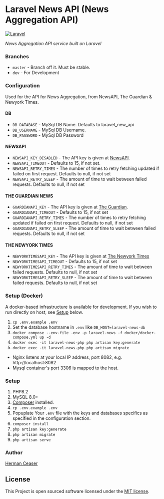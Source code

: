 # Laravel News API  (News Aggregation API)
[![Laravel](https://github.com/iBotPeaches/LeafApp_Infinite/actions/workflows/laravel.yml/badge.svg)](https://github.com/iBotPeaches/LeafApp_Infinite/actions/workflows/laravel.yml)

_News Aggregation API service built on Laravel_

### Branches
 * `master` - Branch off it. Must be stable.
 * `dev` - For Development

### Configuration
Used for the API for News Aggregation, from NewsAPI, The Guardian & Newyork Times.
#### DB
 * `DB_DATABASE` - MySql DB Name. Defaults to laravel_new_api
 * `DB_USERNAME` - MySql DB Username.
 * `DB_PASSWORD` - MySql DB Password

#### NEWSAPI 

 * `NEWSAPI_KEY_DISABLED` - The API key is given at [NewsAPI](https://newsapi.org/register).
 * `NEWSAPI_TIMEOUT` - Defaults to 15, if not set.
 * `NEWSAPI_RETRY_TIMES` - The number of times to retry fetching updated if failed on first request. Defaults to null, if not set
 * `NEWSAPI_RETRY_SLEEP` - The amount of time to wait between failed requests. Defaults to null, if not set

#### THE GUARDIAN NEWS 
 * `GUARDIANAPI_KEY` - The API key is given at [The Guardian](https://open-platform.theguardian.com/access).
 * `GUARDIANAPI_TIMEOUT` - Defaults to 15, if not set
 * `GUARDIANAPI_RETRY_TIMES` - The number of times to retry fetching updated if failed on first request. Defaults to null, if not set
 * `GUARDIANAPI_RETRY_SLEEP` - The amount of time to wait between failed requests. Defaults to null, if not set

#### THE NEWYORK TIMES 
 * `NEWYORKTIMESAPI_KEY` - The API key is given at [The Newyork Times](https://developer.nytimes.com/)
 * `NEWYORKTIMESAPI_TIMEOUT` - Defaults to 15, if not set
 * `NEWYORKTIMESAPI_RETRY_TIMES` - The amount of time to wait between failed requests. Defaults to null, if not set
 * `NEWYORKTIMESAPI_RETRY_SLEEP` - The amount of time to wait between failed requests. Defaults to null, if not set


### Setup (Docker)
A docker-based infrastructure is available for development. If you wish to run directly on host, see [Setup](#setup) below.

1. `cp .env.example .env`
1. Set the database hostname in `.env` like `DB_HOST=laravel-news-db`
1. `docker compose --env-file .env -p laravel-news -f docker/docker-compose.yml up -d`
1. `docker exec -it laravel-news-php php artisan key:generate`
1. `docker exec -it laravel-news-php php artisan migrate`

* Nginx listens at your local IP address, port 8082, e.g. http://localhost:8082
* Mysql container's port 3306 is mapped to the host.


### Setup
1. PHP8.2
1. MySQL 8.0+
1. [Composer](https://getcomposer.org/) installed.
1. `cp .env.example .env`
1. Popuplate Your `.env` file with the keys and databases specifics as specified in the configuration section.
1. `composer install`
1. `php artisan key:generate`
1. `php artisan migrate`
1. `php artisan serve`

### Author
[Herman Ceaser](http://github.com/HermanCeaser)

## License
This Project is open sourced software licensed under the [MIT license](https://opensource.org/licenses/MIT).
